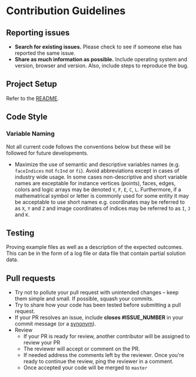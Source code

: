 # Contribution Guidelines

## Reporting issues

- **Search for existing issues.** Please check to see if someone else has reported the same issue.
- **Share as much information as possible.** Include operating system and version, browser and version. Also, include steps to reproduce the bug.

## Project Setup
Refer to the [README](README.md).

## Code Style

### Variable Naming
Not all current code follows the conventions below but these will be followed for future developments. 
- Maximize the use  of semantic and descriptive variables names (e.g. `faceIndices` not `fcInd` or `fi`). Avoid abbreviations except in cases of industry wide usage. In some cases non-descriptive and short variable names are exceptable for instance vertices (points), faces, edges, colors and logic arrays may be denoted `V`, `F`, `E`, `C`, `L`. Furthermore, if a mathematrical symbol or letter is commonly used for some entity it may be acceptable to use short names e.g. coordinates may be referred to as `X`, `Y` and `Z` and image coordinates of indices may be referred to as `I`, `J` and `K`. 

## Testing
Proving example files as well as a description of the expected outcomes. This can be in the form of a log file or data file that contain partial solution data. 

## Pull requests
- Try not to pollute your pull request with unintended changes – keep them simple and small. If possible, squash your commits.
- Try to share how your code has been tested before submitting a pull request.
- If your PR resolves an issue, include **closes #ISSUE_NUMBER** in your commit message (or a [synonym](https://help.github.com/articles/closing-issues-via-commit-messages)).
- Review
    - If your PR is ready for review, another contributor will be assigned to review your PR
    - The reviewer will accept or comment on the PR. 
    - If needed address the comments left by the reviewer. Once you're ready to continue the review, ping the reviewer in a comment.
    - Once accepted your code will be merged to `master`
